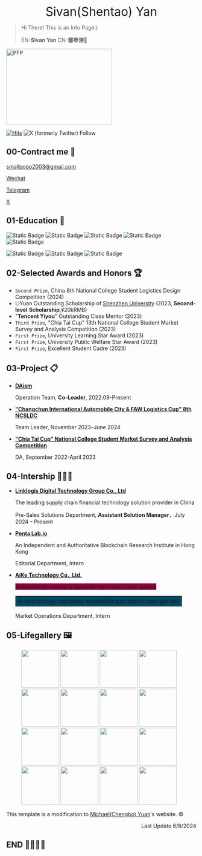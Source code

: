 <p align="center"> <font size=6>Sivan(Shentao) Yan</font> </p>

> Hi There! This is an Info Page:)
> 
> EN-**Sivan Yan** CN-**鄢申涛**🌱

<img src="https://cdn.jsdelivr.net/gh/sivanyanst/picgo@main/img/1pfp.jpg" width = "280" height = "200" alt="PFP" div align=right/> 

[![Hits](https://hits.seeyoufarm.com/api/count/incr/badge.svg?url=https%3A%2F%2Fsivanyanst.github.io&count_bg=%23950040&title_bg=%23555555&icon=wechat.svg&icon_color=%23E7E7E7&title=hithere&edge_flat=false)](https://hits.seeyoufarm.com) ![X (formerly Twitter) Follow](https://img.shields.io/twitter/follow/0xJCXsivan200) 

## 00-Contract me 🧣

 <smallpopo2003@gmail.com> 
 
 [Wechat](https://raw.githubusercontent.com/Sivanyanst/sivanyanst.github.io/main/Wechat.jpg) 
 
 [Telegram](https://t.me/LightSivan) 
 
 [X](https://x.com/0xJCXsivan200)
 
## 01-Education 🎒

 ![Static Badge](https://img.shields.io/badge/College-Shenzhen_University-blue)  ![Static Badge](https://img.shields.io/badge/Major-Supply_Chain_Finance-blue)  ![Static Badge](https://img.shields.io/badge/Class-2025-blue)  ![Static Badge](https://img.shields.io/badge/GPA-4.08/4.50-blue)  ![Static Badge](https://img.shields.io/badge/Research-Blockchain_Fintech_OR_SCM-blue) 

  ![Static Badge](https://img.shields.io/badge/CET%206-green)  ![Static Badge](https://img.shields.io/badge/Putonghua%20Level%20II-green)  ![Static Badge](https://img.shields.io/badge/Certification%20of%20Logistics%20Professional%20Proficiency%20CLPP-green) 
 
## 02-Selected Awards and Honors 🏆

* `Second Prize`, China 8th National College Student Logistics Design Competition (2024)
* LiYuan Outstanding Scholarship of [Shenzhen University](https://en.szu.edu.cn/) (2023, **Second-level** **Scholarship**,¥20kRMB)
* "**Tencent Yiyou**" Outstanding Class Mentor (2023)
* `Third Prize`, "Chia Tai Cup" 13th National College Student Market Survey and Analysis Competition (2023)
* `First Prize`, University Learning Star Award (2023)
* `First Prize`, University Public Welfare Star Award (2023)
* `First Prize`, Excellent Student Cadre (2023)
  
## 03-Project 📋

* **[DAism](https://learn.daism.io/zh)**

  Operation Team, **Co-Leader**, 2022.09-Present
* **["Changchun International Automobile City & FAW Logistics Cup" 8th NCSLDC](http://www.clpp.org.cn/index.php?m=content&c=index&a=show&catid=257&id=418)**
  
  Team Leader, November 2023–June 2024
* **["Chia Tai Cup" National College Student Market Survey and Analysis Competition](http://www.china-cssc.org/show-259-1154-1.html)**
  
  DA, September 2022-April 2023

## 04-Intership 👨🏻‍🏭

* [**Linklogis Digital Technology Group Co., Ltd**](https://www.linklogis.com/ "The leading supply chain financial technology solution provider in China")
  
  The leading supply chain financial technology solution provider in China
  
  Pre-Sales Solutions Department, **Assistant Solution Manager**，July 2024 – Present
* [**Penta Lab.io**](https://www.pentalab.io/ " An Independent and Authoritative Blockchain Research Institute in Hong Kong ")
  
  An Independent and Authoritative Blockchain Research Institute in Hong Kong
  
  Editorial Department, Intern
* [**AiKe Technology Co., Ltd.**](https://x.com/game_pupi "A technology company specializing in blockchain games")
  
  <font style="background: rgb(149,0,64)">A technology company specializing in blockchain games</font>
  <table><tr><td bgcolor=rgb(149,0,64)> A technology company specializing in blockchain games </td></tr></table>
  Market Operations Department, Intern
  
## 05-Lifegallery 🖼️

<figure class="third">
    <img src="https://cdn.jsdelivr.net/gh/sivanyanst/picgo@main/img/ce904540c1456d5cf7e1e0e9fd25049.jpg" width="100"/>
    <img src="https://cdn.jsdelivr.net/gh/sivanyanst/picgo@main/img/a462b42c81178631daa8d5166506968.jpg" width="100"/>
    <img src="https://cdn.jsdelivr.net/gh/sivanyanst/picgo@main/img/e6bdc9f0c034daf66628c8c459c951b.jpg" width="100"/>
    <img src="https://cdn.jsdelivr.net/gh/sivanyanst/picgo@main/img/205a91f3f0747f9cb0bb7c96e468ffe.jpg" width="100"/>
    <img src="https://cdn.jsdelivr.net/gh/sivanyanst/picgo@main/img/f75cf9dcab821fd203d33a8b33256dd.jpg" width="100"/>
    <img src="https://cdn.jsdelivr.net/gh/sivanyanst/picgo@main/img/5b77541c75b6fe4c6ccd7be2b524038.jpg" width="100"/>
    <img src="https://cdn.jsdelivr.net/gh/sivanyanst/picgo@main/img/ea7ab14fd815b1c1bcb4ed3fb572787.jpg" width="100"/>
    <img src="https://cdn.jsdelivr.net/gh/sivanyanst/picgo@main/img/f516331ae6c43642101985847542fcd.jpg" width="100"/>
    <img src="https://cdn.jsdelivr.net/gh/sivanyanst/picgo@main/img/ff96ae380d203b561be66a5814d75df.jpg" width="100"/>
    <img src="https://cdn.jsdelivr.net/gh/sivanyanst/picgo@main/img/22bfff8ac015b681147236889faf0e4.jpg" width="100"/>
    <img src="https://cdn.jsdelivr.net/gh/sivanyanst/picgo@main/img/a0938f06eecec06febc513e7ca89750.jpg" width="100"/>
    <img src="https://cdn.jsdelivr.net/gh/sivanyanst/picgo@main/img/397ea8f1123764eedd4d8d99a27c0aa.jpg" width="100"/>
    <img src="https://cdn.jsdelivr.net/gh/sivanyanst/picgo@main/img/8f88922cb43a9825d2706edef3f5c59.jpg" width="100"/>
    <img src="https://cdn.jsdelivr.net/gh/sivanyanst/picgo@main/img/c1cc603a4db3b03d3b5c9c0129f7194.jpg" width="100"/>
    <img src="https://cdn.jsdelivr.net/gh/sivanyanst/picgo@main/img/3458076bb10dfbdb2ef0123c5deaefe.jpg" width="100"/>
    <img src="https://cdn.jsdelivr.net/gh/sivanyanst/picgo@main/img/54bdfb9572ae8ae4de69bb5e05fb238.jpg" width="100"/>
</figure>


This template is a modification to [Michael(Chengbo) Yuan](https://michaelyuancb.github.io/)'s website. ©️

<p align="right"> Last Update 6/8/2024  </p>

## END 👋🏻👋🏻
